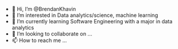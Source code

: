 - 👋 Hi, I’m @BrendanKhavin
- 👀 I’m interested in Data analytics/science, machine learning
- 🌱 I’m currently learning Software Engineering with a major in data analytics
- 💞️ I’m looking to collaborate on ...
- 📫 How to reach me ...

<!---
BrendanKhavin/BrendanKhavin is a ✨ special ✨ repository because its `README.md` (this file) appears on your GitHub profile.
You can click the Preview link to take a look at your changes.
--->
